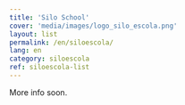 ```yaml
---
title: 'Silo School'
cover: 'media/images/logo_silo_escola.png'
layout: list
permalink: /en/siloescola/
lang: en
category: siloescola
ref: siloescola-list
---
```


More info soon.
